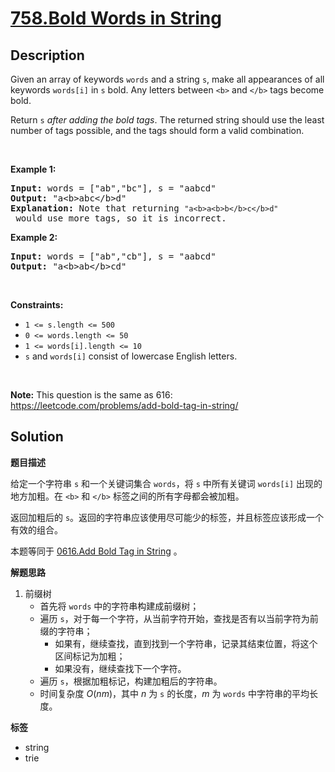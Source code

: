 # [758.Bold Words in String](https://leetcode.com/problems/bold-words-in-string/description/)

## Description

<p>Given an array of keywords <code>words</code> and a string <code>s</code>, make all appearances of all keywords <code>words[i]</code> in <code>s</code> bold. Any letters between <code>&lt;b&gt;</code> and <code>&lt;/b&gt;</code> tags become bold.</p>

<p>Return <code>s</code> <em>after adding the bold tags</em>. The returned string should use the least number of tags possible, and the tags should form a valid combination.</p>

<p>&nbsp;</p>
<p><strong class="example">Example 1:</strong></p>

<pre>
<strong>Input:</strong> words = [&quot;ab&quot;,&quot;bc&quot;], s = &quot;aabcd&quot;
<strong>Output:</strong> &quot;a&lt;b&gt;abc&lt;/b&gt;d&quot;
<strong>Explanation:</strong> Note that returning <code>&quot;a&lt;b&gt;a&lt;b&gt;b&lt;/b&gt;c&lt;/b&gt;d&quot;</code> would use more tags, so it is incorrect.
</pre>

<p><strong class="example">Example 2:</strong></p>

<pre>
<strong>Input:</strong> words = [&quot;ab&quot;,&quot;cb&quot;], s = &quot;aabcd&quot;
<strong>Output:</strong> &quot;a&lt;b&gt;ab&lt;/b&gt;cd&quot;
</pre>

<p>&nbsp;</p>
<p><strong>Constraints:</strong></p>

<ul>
  <li><code>1 &lt;= s.length &lt;= 500</code></li>
  <li><code>0 &lt;= words.length &lt;= 50</code></li>
  <li><code>1 &lt;= words[i].length &lt;= 10</code></li>
  <li><code>s</code> and <code>words[i]</code> consist of lowercase English letters.</li>
</ul>

<p>&nbsp;</p>
<p><strong>Note:</strong> This question is the same as 616: <a href="https://leetcode.com/problems/add-bold-tag-in-string/" target="_blank">https://leetcode.com/problems/add-bold-tag-in-string/</a></p>

## Solution

**题目描述**

给定一个字符串 `s` 和一个关键词集合 `words`，将 `s` 中所有关键词 `words[i]` 出现的地方加粗。在 `<b>` 和 `</b>` 标签之间的所有字母都会被加粗。

返回加粗后的 `s`。返回的字符串应该使用尽可能少的标签，并且标签应该形成一个有效的组合。

本题等同于 [0616.Add Bold Tag in String](0616.add-bold-tag-in-string.md) 。

**解题思路**

1. 前缀树
   - 首先将 `words` 中的字符串构建成前缀树；
   - 遍历 `s`，对于每一个字符，从当前字符开始，查找是否有以当前字符为前缀的字符串；
     - 如果有，继续查找，直到找到一个字符串，记录其结束位置，将这个区间标记为加粗；
     - 如果没有，继续查找下一个字符。
   - 遍历 `s`，根据加粗标记，构建加粗后的字符串。
   - 时间复杂度 $O(nm)$，其中 $n$ 为 `s` 的长度，$m$ 为 `words` 中字符串的平均长度。

**标签**

- string
- trie
